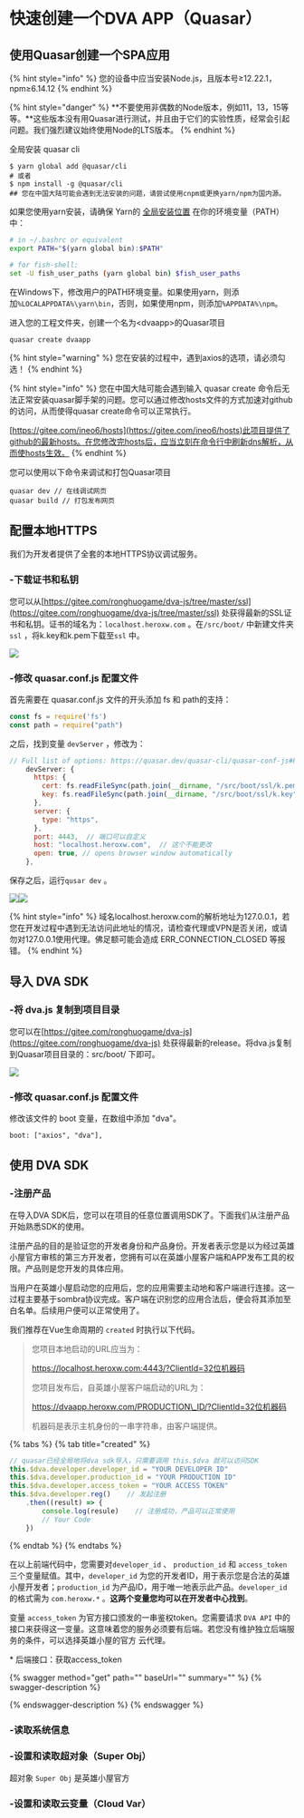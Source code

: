 # 快速创建一个DVA APP（Quasar）

## 使用Quasar创建一个SPA应用

{% hint style="info" %}
您的设备中应当安装Node.js，且版本号≥12.22.1，npm≥6.14.12
{% endhint %}

{% hint style="danger" %}
\*\*不要使用非偶数的Node版本，例如11，13，15等等。\*\*这些版本没有用Quasar进行测试，并且由于它们的实验性质，经常会引起问题。我们强烈建议始终使用Node的LTS版本。
{% endhint %}

全局安装 quasar cli

```
$ yarn global add @quasar/cli
# 或者
$ npm install -g @quasar/cli
## 您在中国大陆可能会遇到无法安装的问题，请尝试使用cnpm或更换yarn/npm为国内源。
```

如果您使用yarn安装，请确保 Yarn的 [全局安装位置](https://yarnpkg.com/lang/en/docs/cli/global/) 在你的环境变量（PATH）中：

```bash
# in ~/.bashrc or equivalent
export PATH="$(yarn global bin):$PATH"

# for fish-shell:
set -U fish_user_paths (yarn global bin) $fish_user_paths
```

在Windows下，修改用户的PATH环境变量。如果使用yarn，则添加`%LOCALAPPDATA%\yarn\bin`，否则，如果使用npm，则添加`%APPDATA%\npm`。



进入您的工程文件夹，创建一个名为\<dvaapp>的Quasar项目

```
quasar create dvaapp
```

{% hint style="warning" %}
您在安装的过程中，遇到axios的选项，请必须勾选！
{% endhint %}

{% hint style="info" %}
您在中国大陆可能会遇到输入 quasar create 命令后无法正常安装quasar脚手架的问题。您可以通过修改hosts文件的方式加速对github的访问，从而使得quasar create命令可以正常执行。

[https://gitee.com/ineo6/hosts](https://gitee.com/ineo6/hosts)此项目提供了github的最新hosts。在您修改完hosts后，应当立刻在命令行中刷新dns解析，从而使hosts生效。
{% endhint %}

您可以使用以下命令来调试和打包Quasar项目

```
quasar dev // 在线调试网页
quasar build // 打包发布网页

```

## 配置本地HTTPS

我们为开发者提供了全套的本地HTTPS协议调试服务。

### -下载证书和私钥

您可以从[https://gitee.com/ronghuogame/dva-js/tree/master/ssl](https://gitee.com/ronghuogame/dva-js/tree/master/ssl) 处获得最新的SSL证书和私钥。证书的域名为：`localhost.heroxw.com` 。在`/src/boot/` 中新建文件夹 `ssl` ，将k.key和k.pem下载至`ssl` 中。

![](<.gitbook/assets/image (1).png>)

### -修改 quasar.conf.js 配置文件

首先需要在 quasar.conf.js 文件的开头添加 fs 和 path的支持：

```javascript
const fs = require('fs')
const path = require("path")
```

之后，找到变量 `devServer` ，修改为：

```javascript
// Full list of options: https://quasar.dev/quasar-cli/quasar-conf-js#Property%3A-devServer
    devServer: {
      https: {
        cert: fs.readFileSync(path.join(__dirname, "/src/boot/ssl/k.pem")),
        key: fs.readFileSync(path.join(__dirname, "/src/boot/ssl/k.key"))
      },
      server: {
        type: "https",
      },
      port: 4443,  // 端口可以自定义
      host: "localhost.heroxw.com",  // 这个不能更改
      open: true, // opens browser window automatically
    },
```

保存之后，运行`qusar dev` 。

![](.gitbook/assets/image.png)![](<.gitbook/assets/image (2).png>)

{% hint style="info" %}
域名localhost.heroxw.com的解析地址为127.0.0.1，若您在开发过程中遇到无法访问此地址的情况，请检查代理或VPN是否关闭，或请勿对127.0.0.1使用代理。佛足额可能会造成 ERR\_CONNECTION\_CLOSED 等报错。
{% endhint %}

## 导入 DVA SDK

### -将 dva.js 复制到项目目录

您可以在[https://gitee.com/ronghuogame/dva-js](https://gitee.com/ronghuogame/dva-js) 处获得最新的release。将dva.js复制到Quasar项目目录的：src/boot/ 下即可。

![](<.gitbook/assets/image (3).png>)

### -修改 quasar.conf.js 配置文件

修改该文件的 boot 变量，在数组中添加 "dva"。

```
boot: ["axios", "dva"],
```

## 使用 DVA SDK

### -注册产品

在导入DVA SDK后，您可以在项目的任意位置调用SDK了。下面我们从注册产品开始熟悉SDK的使用。

注册产品的目的是验证您的开发者身份和产品身份。开发者表示您是以为经过英雄小屋官方审核的第三方开发者，您拥有可以在英雄小屋客户端和APP发布工具的权限。产品则是您开发的具体应用。

当用户在英雄小屋启动您的应用后，您的应用需要主动地和客户端进行连接。这一过程主要基于sombra协议完成。客户端在识别您的应用合法后，便会将其添加至白名单。后续用户便可以正常使用了。

我们推荐在Vue生命周期的 `created` 时执行以下代码。

> 您项目本地启动的URL应当为：
>
> https://localhost.heroxw.com:4443/?ClientId=32位机器码
>
> 您项目发布后，自英雄小屋客户端启动的URL为：
>
> https://dvaapp.heroxw.com/PRODUCTION\_ID/?ClientId=32位机器码
>
> 机器码是表示主机身份的一串字符串，由客户端提供。

{% tabs %}
{% tab title="created" %}
```javascript
// quasar已经全局地将dva sdk导入，只需要调用 this.$dva 就可以访问SDK
this.$dva.developer.developer_id = "YOUR DEVELOPER ID"
this.$dva.developer.production_id = "YOUR PRODUCTION ID"
this.$dva.developer.access_token = "YOUR ACCESS TOKEN"
this.$dva.developer.reg()    // 发起注册
    .then((result) => {
        console.log(resule)    // 注册成功，产品可以正常使用
        // Your Code
    })
```
{% endtab %}
{% endtabs %}

在以上前端代码中，您需要对`developer_id` 、 `production_id` 和 `access_token` 三个变量赋值。其中，`developer_id` 为您的开发者ID，用于表示您是合法的英雄小屋开发者；`production_id` 为产品ID，用于唯一地表示此产品。`developer_id` 的格式需为 `com.heroxw.*` 。**这两个变量您均可以在开发者中心找到**。

变量 `access_token` 为官方接口颁发的一串鉴权token。您需要请求 `DVA API` 中的接口来获得这一变量。这意味着您的服务必须要有后端。若您没有维护独立后端服务的条件，可以选择英雄小屋的官方 云代理。

&#x20;\* 后端接口：获取access\_token

{% swagger method="get" path="" baseUrl="" summary="" %}
{% swagger-description %}

{% endswagger-description %}
{% endswagger %}

### -读取系统信息





### -设置和读取超对象（Super Obj）

超对象 `Super Obj` 是英雄小屋官方



### -设置和读取云变量（Cloud Var）







